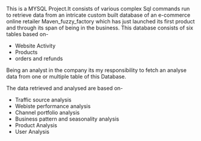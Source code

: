 This is a MYSQL Project.It consists of various complex Sql commands run to retrieve data from an intricate 
custom built database of an e-commerce online retailer Maven_fuzzy_factory which has just launched its
first product and through its span of being in the business. 
This database consists of six tables based on-
* Website Activity
* Products
* orders and refunds

Being an analyst in the company its my responsibility to fetch an analyse data from one or multiple table
of this Database.

The data retrieved and analysed are based on-
* Traffic source analysis
* Webiste performance analysis
* Channel portfolio analysis
* Business pattern and seasonality analysis
* Product Analysis  
* User Analysis
